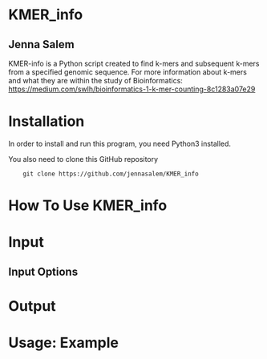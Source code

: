 # KMER_info
## Jenna Salem
KMER-info is a Python script created to find k-mers and subsequent k-mers from a specified genomic sequence. 
For more information about k-mers and what they are within the study of Bioinformatics:
  https://medium.com/swlh/bioinformatics-1-k-mer-counting-8c1283a07e29

# Installation
In order to install and run this program, you need Python3 installed. 

You also need to clone this GitHub repository
```
    git clone https://github.com/jennasalem/KMER_info
```

# How To Use KMER_info

# Input
## Input Options

# Output

# Usage: Example

